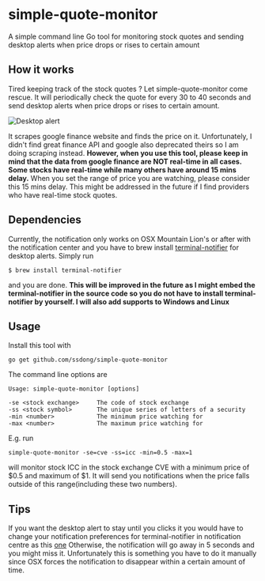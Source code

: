 simple-quote-monitor
===========================
A simple command line Go tool for monitoring stock quotes and sending desktop alerts when price drops or rises to certain amount


How it works
------------
Tired keeping track of the stock quotes ? Let simple-quote-monitor come rescue. It will periodically check the quote for
every 30 to 40 seconds and send desktop alerts when price drops or rises to certain amount.

![Desktop alert](../master/example.png?raw=true)

It scrapes google finance website and finds the price on it. Unfortunately, I didn't find great finance API and google also deprecated theirs so I am doing scraping instead. **However, when you use this tool, please keep in mind that the data from google finance are NOT real-time in all cases. Some stocks have real-time while many others have around 15 mins delay.** When you set the range of price you are watching, please consider this 15 mins delay. This might be addressed in the future if I find providers who have real-time stock quotes.

Dependencies
------------
Currently, the notification only works on OSX Mountain Lion's or after with the notification center
and you have to brew install [terminal-notifier](https://github.com/julienXX/terminal-notifier) for desktop alerts. Simply
run
```
$ brew install terminal-notifier
```
and you are done.
**This will be improved in the future as I might embed the terminal-notifier in the source code so you do
not have to install terminal-notifier by yourself. I will also add supports to Windows and Linux**

Usage
-----
Install this tool with
```
go get github.com/ssdong/simple-quote-monitor
```

The command line options are
```
Usage: simple-quote-monitor [options]

-se <stock exchange>     The code of stock exchange
-ss <stock symbol>       The unique series of letters of a security
-min <number>            The minimum price watching for
-max <number>            The maximum price watching for
```

E.g. run
```
simple-quote-monitor -se=cve -ss=icc -min=0.5 -max=1
```
will monitor stock ICC in the stock exchange CVE with a minimum price of $0.5 and maximum of $1. It will
send you notifications when the price falls outside of this range(including these two numbers).

Tips
----
If you want the desktop alert to stay until you clicks it you would have to change your notification preferences for
terminal-notifier in notification centre as this [one](https://www.dropbox.com/s/n2kt0in8q6syiu6/Screenshot%202016-10-11%2014.27.27.png?dl=0)
Otherwise, the notification will go away in 5 seconds and you might miss it. Unfortunately this is something you have to
do it manually since OSX forces the notification to disappear within a certain amount of time.
